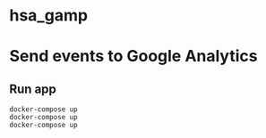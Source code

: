 # hsa_gamp

# Send events to Google Analytics

## Run app
```docker-compose up```  
```docker-compose up```  
```docker-compose up```  
